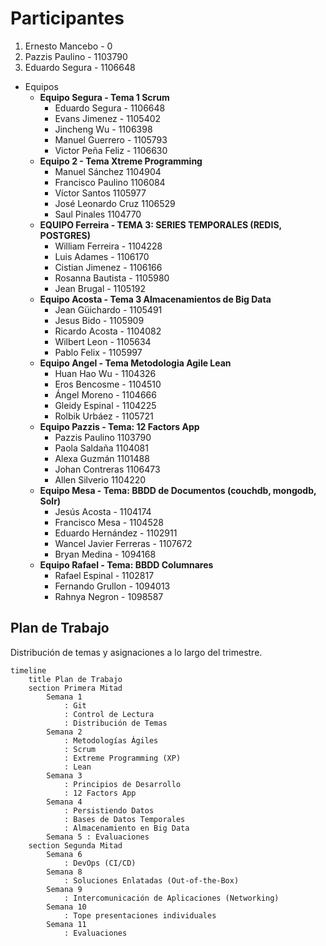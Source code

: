 # Participantes

1. Ernesto Mancebo - 0
2. Pazzis Paulino - 1103790
3. Eduardo Segura - 1106648

- Equipos
  - **Equipo Segura - Tema 1 Scrum**
    - Eduardo Segura - 1106648
    - Evans Jimenez - 1105402
    - Jincheng Wu - 1106398
    - Manuel Guerrero - 1105793
    - Victor Peña Feliz - 1106630
  - **Equipo 2 - Tema Xtreme Programming**
    - Manuel Sánchez 1104904
    - Francisco Paulino 1106084
    - Víctor Santos 1105977
    - José Leonardo Cruz 1106529
    - Saul Pinales 1104770
  - **EQUIPO Ferreira - TEMA 3: SERIES TEMPORALES (REDIS, POSTGRES)**
    - William Ferreira - 1104228
    - Luis Adames - 1106170
    - Cistian Jimenez - 1106166
    - Rosanna Bautista - 1105980 
    - Jean Brugal - 1105192
  - **Equipo Acosta - Tema 3 Almacenamientos de Big Data**
    - Jean Güichardo - 1105491
    - Jesus Bido - 1105909
    - Ricardo Acosta - 1104082
    - Wilbert Leon - 1105634
    - Pablo Felix - 1105997
  - **Equipo Angel - Tema Metodologia Agile Lean**
    -	Huan Hao Wu - 1104326
    -	Eros Bencosme - 1104510
    -	Ángel Moreno - 1104666
    -	Gleidy Espinal - 1104225
    -	Rolbik Urbáez - 1105721
  - **Equipo Pazzis - Tema: 12 Factors App**
    - Pazzis Paulino 1103790
    - Paola Saldaña 1104081
    - Alexa Guzmán 1101488
    - Johan Contreras 1106473
    - Allen Silverio 1104220
  - **Equipo Mesa - Tema: BBDD de Documentos (couchdb, mongodb, Solr)**
    - Jesús Acosta - 1104174
    - Francisco Mesa - 1104528
    - Eduardo Hernández - 1102911
    - Wancel Javier Ferreras - 1107672
    - Bryan Medina - 1094168
  - **Equipo Rafael - Tema: BBDD Columnares**
    - Rafael Espinal - 1102817
    - Fernando Grullon - 1094013
    - Rahnya Negron - 1098587


    

## Plan de Trabajo

Distribución de temas y asignaciones a lo largo del trimestre.





```mermaid
timeline
    title Plan de Trabajo
    section Primera Mitad
        Semana 1 
            : Git
            : Control de Lectura
            : Distribución de Temas
        Semana 2 
            : Metodologías Ágiles
            : Scrum
            : Extreme Programming (XP)
            : Lean
        Semana 3 
            : Principios de Desarrollo
            : 12 Factors App
        Semana 4 
            : Persistiendo Datos
            : Bases de Datos Temporales
            : Almacenamiento en Big Data
        Semana 5 : Evaluaciones
    section Segunda Mitad
        Semana 6
            : DevOps (CI/CD)
        Semana 8
            : Soluciones Enlatadas (Out-of-the-Box)
        Semana 9
            : Intercomunicación de Aplicaciones (Networking)
        Semana 10
            : Tope presentaciones individuales
        Semana 11
            : Evaluaciones
```
